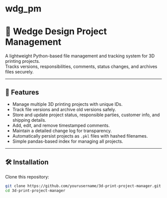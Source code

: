 # wdg_pm

# 📂 Wedge Design Project Management

A lightweight Python-based file management and tracking system for 3D printing projects.  
Tracks versions, responsibilities, comments, status changes, and archives files securely.

---

## 🚀 Features
- Manage multiple 3D printing projects with unique IDs.
- Track file versions and archive old versions safely.
- Store and update project status, responsible parties, customer info, and shipping details.
- Add, edit, and remove timestamped comments.
- Maintain a detailed change log for transparency.
- Automatically persist projects as `.pkl` files with hashed filenames.
- Simple pandas-based index for managing all projects.

---

## 🛠️ Installation
Clone this repository:
```bash
git clone https://github.com/yourusername/3d-print-project-manager.git
cd 3d-print-project-manager
